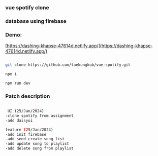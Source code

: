### vue spotify clone

### database using firebase

### Demo:

[https://dashing-khapse-47614d.netlify.app/](https://dashing-khapse-47614d.netlify.app/)

```bash

git clone https://github.com/taekungkub/vue-spotify.git

npm i

npm run dev
```

### Patch description

```bash

 UI (25/Jan/2024)
-clone spotify from assignment
-add daisyui

feature (25/Jan/2024)
-add init firebase
-add seed create song list
-add update song to playlist
-add delete song from playlist
```

